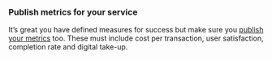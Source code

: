 ### Publish metrics for your service

It’s great you have defined measures for success but make sure you [publish your metrics](https://www.gov.uk/service-manual/measuring-success/data-you-must-publish) too. These must include cost per transaction, user satisfaction, completion rate and digital take-up. 


